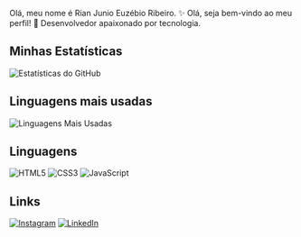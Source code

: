 Olá, meu nome é Rian Junio Euzébio Ribeiro.
✨ Olá, seja bem-vindo ao meu perfil!
🚀 Desenvolvedor apaixonado por tecnologia.

## Minhas Estatísticas
![Estatísticas do GitHub](https://github-readme-stats.vercel.app/api?username=Rian-Ribeiro&show_icons=true&theme=dark)

## Linguagens mais usadas
![Linguagens Mais Usadas](https://github-readme-stats.vercel.app/api/top-langs/?username=Rian-Ribeiro&layout=compact&theme=dark)

## Linguagens
![HTML5](https://img.shields.io/badge/-HTML5-orange?style=flat-square&logo=html5&logoColor=white)
![CSS3](https://img.shields.io/badge/-CSS3-blue?style=flat-square&logo=css3&logoColor=white)
![JavaScript](https://img.shields.io/badge/-JavaScript-yellow?style=flat-square&logo=javascript&logoColor=white)

## Links
[![Instagram](https://img.shields.io/badge/-Instagram-purple?style=flat-square&logo=instagram&logoColor=white)](https://instagram.com)
[![LinkedIn](https://img.shields.io/badge/-LinkedIn-blue?style=flat-square&logo=linkedin&logoColor=white)](https://linkedin.com)
